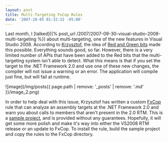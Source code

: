 ```yaml
---
layout: post
title: Multi-Targeting FxCop Rules
date: '2007-10-05 01:32:32 -05:00'
---
```


Last month, I [talked]({% post_url /2007/2007-09-30-visual-studio-2008-multi-targeting %}) about multi-targeting, one of the new features in Visual Studio 2008. According to [Krzysztof](http://blogs.msdn.com/kcwalina/archive/2007/10/02/Multi_2D00_TargetingAndFxCop.aspx), the idea of [Red and Green bits](http://www.danielmoth.com/Blog/2007/06/net-framework-35.html) made this possible. Everything sounds good, so far. However, there is a very limited number of APIs that have been added to the Red bits that the multi-targeting system isn't able to detect. What this means is that if you set the target to the .NET Framework 2.0 and use one of these new changes, the compiler will not issue a warning or an error. The application will compile just fine, but will fail at runtime.

![image](/img/posts{{ page.path | remove: '_posts' | remove: '.md' }}/image_2.png) 

In order to help deal with this issue, Krzysztof has written a custom [FxCop](http://www.gotdotnet.com/Team/FxCop/) rule that can analyze an assembly targets at the .NET Framework 2.0 and warn you about calls to members that aren't present in the 2.0 RTM. This is a [sample project](http://blogs.msdn.com/kcwalina/attachment/5249710.ashx), and is provided without any guarantees. Hopefully, it will get some more polish and make it's way into either the VS2008 RTM release or an update to FxCop. To install the rule, build the sample project and copy the rules to the FxCop directory.
